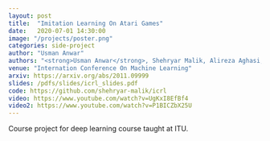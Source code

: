 ```yaml
---
layout: post
title:  "Imitation Learning On Atari Games"
date:   2020-07-01 14:30:00
image: "/projects/poster.png"
categories: side-project
author: "Usman Anwar"
authors: "<strong>Usman Anwar</strong>, Shehryar Malik, Alireza Aghasi, Ali Ahmed"
venue: "Internation Conference On Machine Learning"
arxiv: https://arxiv.org/abs/2011.09999
slides: /pdfs/slides/icrl_slides.pdf
code: https://github.com/shehryar-malik/icrl
video: https://www.youtube.com/watch?v=UgKxI8EfBf4
video2: https://www.youtube.com/watch?v=P1BICZbX25U
---
```


Course project for deep learning course taught at ITU.
